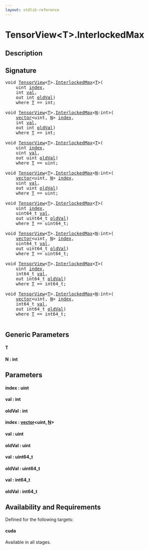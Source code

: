 ```yaml
---
layout: stdlib-reference
---
```


# TensorView\<T\>\.InterlockedMax

## Description





## Signature 

<pre>
<span class="code_keyword">void</span> <a href="../index.html" class="code_type">TensorView</a>&lt;<a href=".html#typeparam-T" class="code_type">T</a>&gt;.<a href=".html">InterlockedMax</a>&lt;<a href=".html#typeparam-T" class="code_type">T</a>&gt;(
    <span class="code_keyword">uint</span> <a href=".html#decl-index" class="code_param">index</a>,
    <span class="code_keyword">int</span> <a href=".html#decl-val" class="code_param">val</a>,
    <span class="code_keyword">out</span> <span class="code_keyword">int</span> <a href=".html#decl-oldVal" class="code_param">oldVal</a>)
    <span class='code_keyword'>where</span> <a href=".html#typeparam-T" class="code_type">T</a> == <span class="code_keyword">int</span>;

<span class="code_keyword">void</span> <a href="../index.html" class="code_type">TensorView</a>&lt;<a href=".html#typeparam-T" class="code_type">T</a>&gt;.<a href=".html">InterlockedMax</a>&lt;<a href=".html#decl-N" class="code_var">N</a>:<span class="code_keyword">int</span>&gt;(
    <a href="../../vector/index.html" class="code_type">vector</a>&lt;<span class="code_keyword">uint</span>, <a href=".html#decl-N" class="code_var">N</a>&gt; <a href=".html#decl-index" class="code_param">index</a>,
    <span class="code_keyword">int</span> <a href=".html#decl-val" class="code_param">val</a>,
    <span class="code_keyword">out</span> <span class="code_keyword">int</span> <a href=".html#decl-oldVal" class="code_param">oldVal</a>)
    <span class='code_keyword'>where</span> <a href=".html#typeparam-T" class="code_type">T</a> == <span class="code_keyword">int</span>;

<span class="code_keyword">void</span> <a href="../index.html" class="code_type">TensorView</a>&lt;<a href=".html#typeparam-T" class="code_type">T</a>&gt;.<a href=".html">InterlockedMax</a>&lt;<a href=".html#typeparam-T" class="code_type">T</a>&gt;(
    <span class="code_keyword">uint</span> <a href=".html#decl-index" class="code_param">index</a>,
    <span class="code_keyword">uint</span> <a href=".html#decl-val" class="code_param">val</a>,
    <span class="code_keyword">out</span> <span class="code_keyword">uint</span> <a href=".html#decl-oldVal" class="code_param">oldVal</a>)
    <span class='code_keyword'>where</span> <a href=".html#typeparam-T" class="code_type">T</a> == <span class="code_keyword">uint</span>;

<span class="code_keyword">void</span> <a href="../index.html" class="code_type">TensorView</a>&lt;<a href=".html#typeparam-T" class="code_type">T</a>&gt;.<a href=".html">InterlockedMax</a>&lt;<a href=".html#decl-N" class="code_var">N</a>:<span class="code_keyword">int</span>&gt;(
    <a href="../../vector/index.html" class="code_type">vector</a>&lt;<span class="code_keyword">uint</span>, <a href=".html#decl-N" class="code_var">N</a>&gt; <a href=".html#decl-index" class="code_param">index</a>,
    <span class="code_keyword">uint</span> <a href=".html#decl-val" class="code_param">val</a>,
    <span class="code_keyword">out</span> <span class="code_keyword">uint</span> <a href=".html#decl-oldVal" class="code_param">oldVal</a>)
    <span class='code_keyword'>where</span> <a href=".html#typeparam-T" class="code_type">T</a> == <span class="code_keyword">uint</span>;

<span class="code_keyword">void</span> <a href="../index.html" class="code_type">TensorView</a>&lt;<a href=".html#typeparam-T" class="code_type">T</a>&gt;.<a href=".html">InterlockedMax</a>&lt;<a href=".html#typeparam-T" class="code_type">T</a>&gt;(
    <span class="code_keyword">uint</span> <a href=".html#decl-index" class="code_param">index</a>,
    uint64_t <a href=".html#decl-val" class="code_param">val</a>,
    <span class="code_keyword">out</span> uint64_t <a href=".html#decl-oldVal" class="code_param">oldVal</a>)
    <span class='code_keyword'>where</span> <a href=".html#typeparam-T" class="code_type">T</a> == uint64_t;

<span class="code_keyword">void</span> <a href="../index.html" class="code_type">TensorView</a>&lt;<a href=".html#typeparam-T" class="code_type">T</a>&gt;.<a href=".html">InterlockedMax</a>&lt;<a href=".html#decl-N" class="code_var">N</a>:<span class="code_keyword">int</span>&gt;(
    <a href="../../vector/index.html" class="code_type">vector</a>&lt;<span class="code_keyword">uint</span>, <a href=".html#decl-N" class="code_var">N</a>&gt; <a href=".html#decl-index" class="code_param">index</a>,
    uint64_t <a href=".html#decl-val" class="code_param">val</a>,
    <span class="code_keyword">out</span> uint64_t <a href=".html#decl-oldVal" class="code_param">oldVal</a>)
    <span class='code_keyword'>where</span> <a href=".html#typeparam-T" class="code_type">T</a> == uint64_t;

<span class="code_keyword">void</span> <a href="../index.html" class="code_type">TensorView</a>&lt;<a href=".html#typeparam-T" class="code_type">T</a>&gt;.<a href=".html">InterlockedMax</a>&lt;<a href=".html#typeparam-T" class="code_type">T</a>&gt;(
    <span class="code_keyword">uint</span> <a href=".html#decl-index" class="code_param">index</a>,
    int64_t <a href=".html#decl-val" class="code_param">val</a>,
    <span class="code_keyword">out</span> int64_t <a href=".html#decl-oldVal" class="code_param">oldVal</a>)
    <span class='code_keyword'>where</span> <a href=".html#typeparam-T" class="code_type">T</a> == int64_t;

<span class="code_keyword">void</span> <a href="../index.html" class="code_type">TensorView</a>&lt;<a href=".html#typeparam-T" class="code_type">T</a>&gt;.<a href=".html">InterlockedMax</a>&lt;<a href=".html#decl-N" class="code_var">N</a>:<span class="code_keyword">int</span>&gt;(
    <a href="../../vector/index.html" class="code_type">vector</a>&lt;<span class="code_keyword">uint</span>, <a href=".html#decl-N" class="code_var">N</a>&gt; <a href=".html#decl-index" class="code_param">index</a>,
    int64_t <a href=".html#decl-val" class="code_param">val</a>,
    <span class="code_keyword">out</span> int64_t <a href=".html#decl-oldVal" class="code_param">oldVal</a>)
    <span class='code_keyword'>where</span> <a href=".html#typeparam-T" class="code_type">T</a> == int64_t;

</pre>

## Generic Parameters

####  <a id="typeparam-T"></a>T
####  <a id="decl-N"></a>N  : int

## Parameters

####  <a id="decl-index"></a>index  : uint
####  <a id="decl-val"></a>val  : int
####  <a id="decl-oldVal"></a>oldVal  : int
####  <a id="decl-index"></a>index  : [vector](../../vector/index.html)\<uint, [N](../../vector/index.html#decl-N)\>
####  <a id="decl-val"></a>val  : uint
####  <a id="decl-oldVal"></a>oldVal  : uint
####  <a id="decl-val"></a>val  : uint64\_t
####  <a id="decl-oldVal"></a>oldVal  : uint64\_t
####  <a id="decl-val"></a>val  : int64\_t
####  <a id="decl-oldVal"></a>oldVal  : int64\_t

## Availability and Requirements

Defined for the following targets:

#### cuda
Available in all stages.



